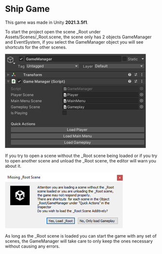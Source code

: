 # Ship Game #
This game was made in Unity **2021.3.5f1**.

To start the project open the scene _Root under Assets/Scenes/_Root.scene, the scene only has 2 objects GameManager and EventSystem, if you select the GameManager object you will see shortcuts for the other scenes.

![GameManager Inspector](./ReadmeImages/gameManager.png)

If you try to open a scene without the _Root scene being loaded or if you try to open another scene and unload the _Root scene, the editor will warn you about it.

![GameManager Inspector](./ReadmeImages/warning.png)

As long as the _Root scene is loaded you can start the game with any set of scenes, the GameManager will take care to only keep the ones necessary without causing any errors.